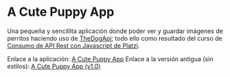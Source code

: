 # A Cute Puppy App
Una pequeña y sencillita aplicación donde poder ver y guardar imágenes de perritos haciendo uso de [TheDogApi](https://thedogapi.com/); todo ello como resultado del curso de [Consumo de API Rest con Javascript de Platzi](https://platzi.com/cursos/api/).

Enlace a la aplicación: [A Cute Puppy App](https://v-miguel-v.github.io/A-Cute-Puppy-App/)
Enlace a la versión antigua (sin estilos): [A Cute Puppy App (v1.0)](https://v-miguel-v.github.io/A-Cute-Puppy-App/v1.0/)
